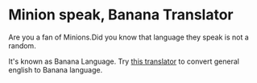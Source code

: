 # Minion speak, Banana Translator

Are you a fan of Minions.Did you know that language they speak is not a random.

It's known as Banana Language. Try [this translator](https://bananatalk-minion.netlify.app/) to convert general english to Banana language.